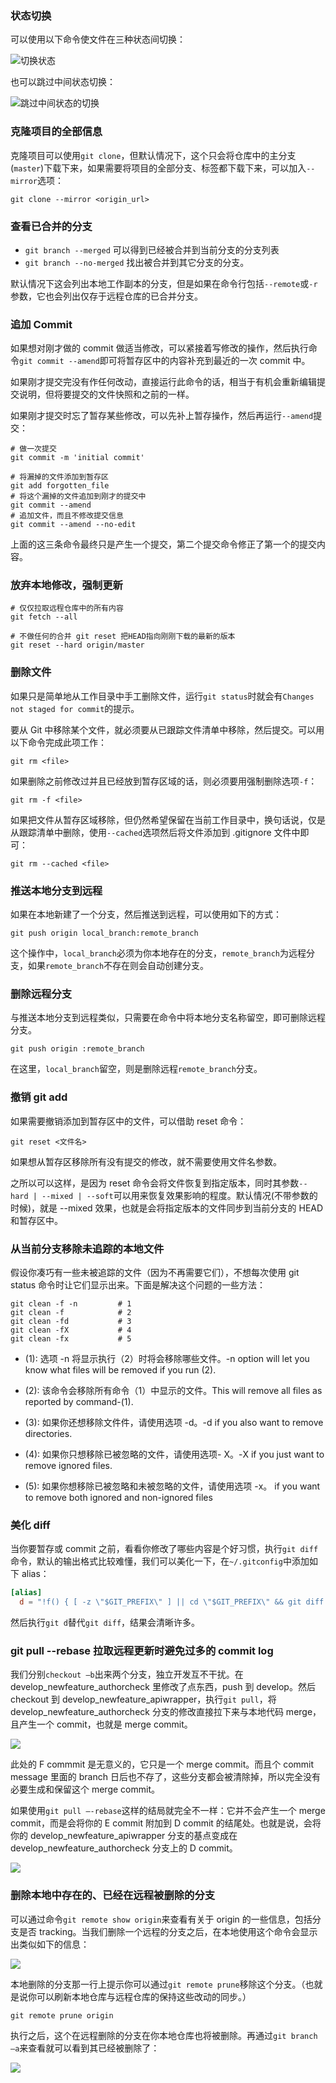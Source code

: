 ### 状态切换

可以使用以下命令使文件在三种状态间切换：

![切换状态](http://cnd.qiniu.lin07ux.cn/markdown/1464932592834.png)

也可以跳过中间状态切换：

![跳过中间状态的切换](http://cnd.qiniu.lin07ux.cn/markdown/1464932635964.png")

### 克隆项目的全部信息

克隆项目可以使用`git clone`，但默认情况下，这个只会将仓库中的主分支(`master`)下载下来，如果需要将项目的全部分支、标签都下载下来，可以加入`--mirror`选项：

```shell
git clone --mirror <origin_url>
```

### 查看已合并的分支

* `git branch --merged` 可以得到已经被合并到当前分支的分支列表
* `git branch --no-merged` 找出被合并到其它分支的分支。

默认情况下这会列出本地工作副本的分支，但是如果在命令行包括`--remote`或`-r`参数，它也会列出仅存于远程仓库的已合并分支。

### 追加 Commit

如果想对刚才做的 commit 做适当修改，可以紧接着写修改的操作，然后执行命令`git commit --amend`即可将暂存区中的内容补充到最近的一次 commit 中。

如果刚才提交完没有作任何改动，直接运行此命令的话，相当于有机会重新编辑提交说明，但将要提交的文件快照和之前的一样。

如果刚才提交时忘了暂存某些修改，可以先补上暂存操作，然后再运行`--amend`提交：

```git
# 做一次提交
git commit -m 'initial commit' 

# 将漏掉的文件添加到暂存区
git add forgotten_file
# 将这个漏掉的文件追加到刚才的提交中
git commit --amend
# 追加文件，而且不修改提交信息
git commit --amend --no-edit
```

上面的这三条命令最终只是产生一个提交，第二个提交命令修正了第一个的提交内容。

### 放弃本地修改，强制更新

```git
# 仅仅拉取远程仓库中的所有内容
git fetch --all

# 不做任何的合并 git reset 把HEAD指向刚刚下载的最新的版本
git reset --hard origin/master
```

### 删除文件

如果只是简单地从工作目录中手工删除文件，运行`git status`时就会有`Changes not staged for commit`的提示。

要从 Git 中移除某个文件，就必须要从已跟踪文件清单中移除，然后提交。可以用以下命令完成此项工作：

`git rm <file>`

如果删除之前修改过并且已经放到暂存区域的话，则必须要用强制删除选项`-f`：

`git rm -f <file>`

如果把文件从暂存区域移除，但仍然希望保留在当前工作目录中，换句话说，仅是从跟踪清单中删除，使用`--cached`选项然后将文件添加到 .gitignore 文件中即可：

`git rm --cached <file>`


### 推送本地分支到远程

如果在本地新建了一个分支，然后推送到远程，可以使用如下的方式：

`git push origin local_branch:remote_branch`

这个操作中，`local_branch`必须为你本地存在的分支，`remote_branch`为远程分支，如果`remote_branch`不存在则会自动创建分支。

### 删除远程分支

与推送本地分支到远程类似，只需要在命令中将本地分支名称留空，即可删除远程分支。

`git push origin :remote_branch`

在这里，`local_branch`留空，则是删除远程`remote_branch`分支。

### 撤销 git add

如果需要撤销添加到暂存区中的文件，可以借助 reset 命令：

`git reset <文件名>`

如果想从暂存区移除所有没有提交的修改，就不需要使用文件名参数。

之所以可以这样，是因为 reset 命令会将文件恢复到指定版本，同时其参数`--hard | --mixed | --soft`可以用来恢复效果影响的程度。默认情况(不带参数的时候)，就是 --mixed 效果，也就是会将指定版本的文件同步到当前分支的 HEAD 和暂存区中。

### 从当前分支移除未追踪的本地文件

假设你凑巧有一些未被追踪的文件（因为不再需要它们），不想每次使用 git status 命令时让它们显示出来。下面是解决这个问题的一些方法：

```shell
git clean -f -n         # 1
git clean -f            # 2
git clean -fd           # 3
git clean -fX           # 4
git clean -fx           # 5
```

* (1): 选项 -n 将显示执行（2）时将会移除哪些文件。-n option will let you know what files will be removed if you run (2).

* (2): 该命令会移除所有命令（1）中显示的文件。This will remove all files as reported by command-(1).

* (3): 如果你还想移除文件件，请使用选项 -d。-d if you also want to remove directories.

* (4): 如果你只想移除已被忽略的文件，请使用选项- X。-X if you just want to remove ignored files.

* (5): 如果你想移除已被忽略和未被忽略的文件，请使用选项 -x。 if you want to remove both ignored and non-ignored files

### 美化 diff

当你要暂存或 commit 之前，看看你修改了哪些内容是个好习惯，执行`git diff`命令，默认的输出格式比较难懂，我们可以美化一下，在`~/.gitconfig`中添加如下 alias：

```conf
[alias]
  d = "!f() { [ -z \"$GIT_PREFIX\" ] || cd \"$GIT_PREFIX\" && git diff --color \"$@\" | diff-so-fancy  | less --tabs=4 -    RFX; }; f"
```

然后执行`git d`替代`git diff`，结果会清晰许多。

### git pull --rebase 拉取远程更新时避免过多的 commit log

我们分别`checkout –b`出来两个分支，独立开发互不干扰。在 develop_newfeature_authorcheck 里修改了点东西，push 到 develop。然后 checkout 到 develop_newfeature_apiwrapper，执行`git pull`，将 develop_newfeature_authorcheck 分支的修改直接拉下来与本地代码 merge，且产生一个 commit，也就是 merge commit。

![](http://cnd.qiniu.lin07ux.cn/markdown/1479049400931.png)

此处的 F commmit 是无意义的，它只是一个 merge commit。而且个 commit message 里面的 branch 日后也不存了，这些分支都会被清除掉，所以完全没有必要生成和保留这个 merge commit。

如果使用`git pull –-rebase`这样的结局就完全不一样：它并不会产生一个 merge commit，而是会将你的 E commit 附加到 D commit 的结尾处。也就是说，会将你的 develop_newfeature_apiwrapper 分支的基点变成在 develop_newfeature_authorcheck 分支上的 D commit。

![](http://cnd.qiniu.lin07ux.cn/markdown/1479049586790.png)

### 删除本地中存在的、已经在远程被删除的分支

可以通过命令`git remote show origin`来查看有关于 origin 的一些信息，包括分支是否 tracking。当我们删除一个远程的分支之后，在本地使用这个命令会显示出类似如下的信息：

![](http://cnd.qiniu.lin07ux.cn/markdown/1479049827419.png)

本地删除的分支那一行上提示你可以通过`git remote prune`移除这个分支。（也就是说你可以刷新本地仓库与远程仓库的保持这些改动的同步。）

```git
git remote prune origin
```

执行之后，这个在远程删除的分支在你本地仓库也将被删除。再通过`git branch –a`来查看就可以看到其已经被删除了：

![](http://cnd.qiniu.lin07ux.cn/markdown/1479049942671.png)


